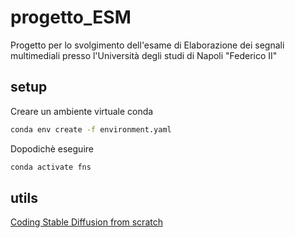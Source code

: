 # progetto_ESM
Progetto per lo svolgimento dell'esame di Elaborazione dei segnali multimediali presso l'Università degli studi di Napoli "Federico II"

## setup
Creare un ambiente virtuale conda

```bash
conda env create -f environment.yaml 
```

Dopodichè eseguire

```bash
conda activate fns 
```

## utils

[Coding Stable Diffusion from scratch](https://www.youtube.com/watch?v=ZBKpAp_6TGI&t=157s&ab_channel=UmarJamil)

